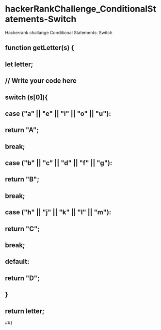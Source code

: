 # hackerRankChallenge_ConditionalStatements-Switch
 Hackerrank challange Conditional Statements: Switch

## function getLetter(s) {
##    let letter;
##    // Write your code here
##   switch (s[0]){
##        case ("a" || "e" || "i" || "o" || "u"):
##            return "A";
##            break;
##        
##       case ("b" || "c" || "d" || "f" || "g"):
##            return "B";
##            break;
##        
##        case ("h" || "j" || "k" || "l" || "m"):
##            return "C";
##            break;
##        
##        default:
##            return "D";
##    }
##    
##    
##    return letter;
##}


